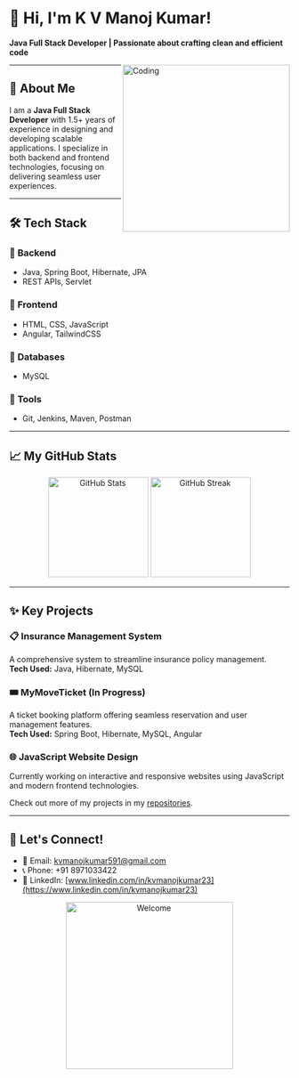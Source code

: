 # 👋 Hi, I'm K V Manoj Kumar!  
**Java Full Stack Developer | Passionate about crafting clean and efficient code**

<img align="right" alt="Coding" width="300" src="https://user-images.githubusercontent.com/74038190/235224431-e8c8c12e-6826-47f1-89fb-2ddad83b3abf.gif">

---

## 🚀 About Me
I am a **Java Full Stack Developer** with 1.5+ years of experience in designing and developing scalable applications. I specialize in both backend and frontend technologies, focusing on delivering seamless user experiences.  

---

## 🛠️ Tech Stack

### 🌟 **Backend**
- Java, Spring Boot, Hibernate, JPA
- REST APIs, Servlet

### 🌟 **Frontend**
- HTML, CSS, JavaScript
- Angular, TailwindCSS

### 🌟 **Databases**
- MySQL

### 🌟 **Tools**
- Git, Jenkins, Maven, Postman

---

## 📈 My GitHub Stats

<p align="center">
  <img src="https://github-readme-stats.vercel.app/api?username=KVManojKumar23&show_icons=true&theme=radical" alt="GitHub Stats" height="180">
  <img src="https://github-readme-streak-stats.herokuapp.com/?user=KVManojKumar23&theme=radical%22%20alt=%22GitHub%20Streak%22%20height=%22180%22" alt="GitHub Streak" height="180">
</p>

---

## ✨ Key Projects

### 📋 **Insurance Management System**  
A comprehensive system to streamline insurance policy management.  
**Tech Used:** Java, Hibernate, MySQL  

### 🎟️ **MyMoveTicket** (In Progress)  
A ticket booking platform offering seamless reservation and user management features.  
**Tech Used:** Spring Boot, Hibernate, MySQL, Angular  

### 🌐 **JavaScript Website Design**  
Currently working on interactive and responsive websites using JavaScript and modern frontend technologies.  

Check out more of my projects in my [repositories](https://github.com/KVManojKumar23?tab=repositories).

---

## 🌟 Let's Connect!

- 📧 Email: [kvmanojkumar591@gmail.com](mailto:kvmanojkumar591@gmail.com)  
- 📞 Phone: +91 8971033422  
- 🔗 LinkedIn: [www.linkedin.com/in/kvmanojkumar23](https://www.linkedin.com/in/kvmanojkumar23)  

<p align="center">
  <img src="https://user-images.githubusercontent.com/74038190/212746035-d5c61762-973c-44c0-aec7-887f3b7690e3.gif" width="300" alt="Welcome">
</p>
